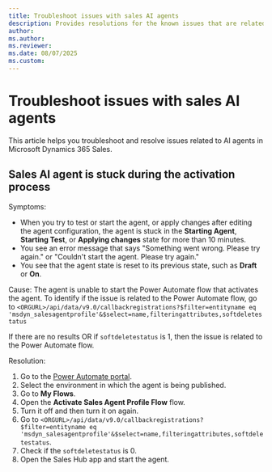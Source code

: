 ```yaml
---
title: Troubleshoot issues with sales AI agents
description: Provides resolutions for the known issues that are related to AI agents in Dynamics 365 Sales.
author: 
ms.author: 
ms.reviewer: 
ms.date: 08/07/2025
ms.custom: 
---
```

# Troubleshoot issues with sales AI agents

This article helps you troubleshoot and resolve issues related to AI agents in Microsoft Dynamics 365 Sales.

## Sales AI agent is stuck during the activation process

Symptoms: 

- When you try to test or start the agent, or apply changes after editing the agent configuration, the agent is stuck in the **Starting Agent**, **Starting Test**, or **Applying changes** state for more than 10 minutes.
- You see an error message that says "Something went wrong. Please try again." or "Couldn't start the agent. Please try again."
- You see that the agent state is reset to its previous state, such as **Draft** or **On**.


Cause:
The agent is unable to start the Power Automate flow that activates the agent. To identify if the issue is related to the Power Automate flow, go to `<ORGURL>/api/data/v9.0/callbackregistrations?$filter=entityname eq 'msdyn_salesagentprofile'&$select=name,filteringattributes,softdeletestatus`

If there are no results OR if `softdeletestatus` is 1, then the issue is related to the Power Automate flow.

Resolution:

1. Go to the [Power Automate portal](https://make.powerautomate.com).
2. Select the environment in which the agent is being published.
3. Go to **My Flows**.
4. Open the **Activate Sales Agent Profile Flow** flow.
5. Turn it off and then turn it on again.
6. Go to `<ORGURL>/api/data/v9.0/callbackregistrations?$filter=entityname eq 'msdyn_salesagentprofile'&$select=name,filteringattributes,softdeletestatus`.
1. Check if the `softdeletestatus` is 0. 
1. Open the Sales Hub app and start the agent.
